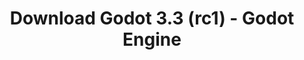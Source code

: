 ---
# Generated by /tools/generators/src/download_archive_generator !!! do not edit by hand !!!
title: 'Download Godot 3.3 (rc1) - Godot Engine'
type: 'download/archive'
name: '3.3'
flavor: 'rc1'
release_date: '2021-01-28T03:00:00-00:00'
release_notes: 'article/release-candidate-godot-3-2-4-rc-1/'
primaryPlatforms:
  - 'android.apk'
  - 'linux.64'
  - 'macos.universal'
  - 'windows.64'
  - 'linux_server.headless.64'
  - 'web'
  - 'templates'
links:
  android.apk:
    name: 'android.apk'
    title: 'Android'
    caption: 'Universal APK (ARM64 + ARMv7 + x86_64 + x86)'
    tags:
      - 'APK download'
      - 'ARM64/v7'
      - 'x86 (64 & 32 bit)'
    hosts:
      github_builds:
        regular: 'https://github.com/godotengine/godot-builds/releases/download/3.3-rc1/Godot_v3.3-rc1_android_editor.apk'
        mono: '#'
      github:
        regular: 'https://github.com/godotengine/godot/releases/download/3.3-rc1/Godot_v3.3-rc1_android_editor.apk'
        mono: '#'
  linux.64:
    name: 'linux.64'
    title: 'Linux'
    caption: 'Standard (x86_64)'
    tags:
      - '64 bit'
    hosts:
      github_builds:
        regular: 'https://github.com/godotengine/godot-builds/releases/download/3.3-rc1/Godot_v3.3-rc1_x11.64.zip'
        mono: 'https://github.com/godotengine/godot-builds/releases/download/3.3-rc1/Godot_v3.3-rc1_mono_x11_64.zip'
      github:
        regular: 'https://github.com/godotengine/godot/releases/download/3.3-rc1/Godot_v3.3-rc1_x11.64.zip'
        mono: 'https://github.com/godotengine/godot/releases/download/3.3-rc1/Godot_v3.3-rc1_mono_x11_64.zip'
  macos.universal:
    name: 'macos.universal'
    title: 'macOS'
    caption: 'Universal (x86_64 + Apple Silicon)'
    tags:
      - 'Intel/Apple Silicon'
      - '64 bit'
    hosts:
      github_builds:
        regular: 'https://github.com/godotengine/godot-builds/releases/download/3.3-rc1/Godot_v3.3-rc1_osx.universal.zip'
        mono: 'https://github.com/godotengine/godot-builds/releases/download/3.3-rc1/Godot_v3.3-rc1_mono_osx.universal.zip'
      github:
        regular: 'https://github.com/godotengine/godot/releases/download/3.3-rc1/Godot_v3.3-rc1_osx.universal.zip'
        mono: 'https://github.com/godotengine/godot/releases/download/3.3-rc1/Godot_v3.3-rc1_mono_osx.universal.zip'
  windows.64:
    name: 'windows.64'
    title: 'Windows'
    caption: 'Standard (x86_64)'
    tags:
      - '64 bit'
    hosts:
      github_builds:
        regular: 'https://github.com/godotengine/godot-builds/releases/download/3.3-rc1/Godot_v3.3-rc1_win64.exe.zip'
        mono: 'https://github.com/godotengine/godot-builds/releases/download/3.3-rc1/Godot_v3.3-rc1_mono_win64.zip'
      github:
        regular: 'https://github.com/godotengine/godot/releases/download/3.3-rc1/Godot_v3.3-rc1_win64.exe.zip'
        mono: 'https://github.com/godotengine/godot/releases/download/3.3-rc1/Godot_v3.3-rc1_mono_win64.zip'
  linux_server.headless.64:
    name: 'linux_server.headless.64'
    title: 'Linux Server'
    caption: 'Headless (x86_64)'
    tags:
      - '64 bit'
      - 'Headless'
    hosts:
      github_builds:
        regular: 'https://github.com/godotengine/godot-builds/releases/download/3.3-rc1/Godot_v3.3-rc1_linux_headless.64.zip'
        mono: 'https://github.com/godotengine/godot-builds/releases/download/3.3-rc1/Godot_v3.3-rc1_mono_linux_headless_64.zip'
      github:
        regular: 'https://github.com/godotengine/godot/releases/download/3.3-rc1/Godot_v3.3-rc1_linux_headless.64.zip'
        mono: 'https://github.com/godotengine/godot/releases/download/3.3-rc1/Godot_v3.3-rc1_mono_linux_headless_64.zip'
  web:
    name: 'web'
    title: 'Web editor'
    caption: ''
    tags:
      - 'Self-hosted'
      - 'Cross-platform'
    hosts:
      github_builds:
        regular: 'https://github.com/godotengine/godot-builds/releases/download/3.3-rc1/Godot_v3.3-rc1_web_editor.zip'
        mono: '#'
      github:
        regular: 'https://github.com/godotengine/godot/releases/download/3.3-rc1/Godot_v3.3-rc1_web_editor.zip'
        mono: '#'
  linux.32:
    name: 'linux.32'
    title: 'Linux'
    caption: 'Standard (x86)'
    tags:
      - '32 bit'
    hosts:
      github_builds:
        regular: 'https://github.com/godotengine/godot-builds/releases/download/3.3-rc1/Godot_v3.3-rc1_x11.32.zip'
        mono: 'https://github.com/godotengine/godot-builds/releases/download/3.3-rc1/Godot_v3.3-rc1_mono_x11_32.zip'
      github:
        regular: 'https://github.com/godotengine/godot/releases/download/3.3-rc1/Godot_v3.3-rc1_x11.32.zip'
        mono: 'https://github.com/godotengine/godot/releases/download/3.3-rc1/Godot_v3.3-rc1_mono_x11_32.zip'
  windows.32:
    name: 'windows.32'
    title: 'Windows'
    caption: 'Standard (x86)'
    tags:
      - '32 bit'
    hosts:
      github_builds:
        regular: 'https://github.com/godotengine/godot-builds/releases/download/3.3-rc1/Godot_v3.3-rc1_win32.exe.zip'
        mono: 'https://github.com/godotengine/godot-builds/releases/download/3.3-rc1/Godot_v3.3-rc1_mono_win32.zip'
      github:
        regular: 'https://github.com/godotengine/godot/releases/download/3.3-rc1/Godot_v3.3-rc1_win32.exe.zip'
        mono: 'https://github.com/godotengine/godot/releases/download/3.3-rc1/Godot_v3.3-rc1_mono_win32.zip'
  linux_server.64:
    name: 'linux_server.64'
    title: 'Linux Server'
    caption: 'Standard (x86_64)'
    tags:
      - '64 bit'
    hosts:
      github_builds:
        regular: 'https://github.com/godotengine/godot-builds/releases/download/3.3-rc1/Godot_v3.3-rc1_linux_server.64.zip'
        mono: 'https://github.com/godotengine/godot-builds/releases/download/3.3-rc1/Godot_v3.3-rc1_mono_linux_server_64.zip'
      github:
        regular: 'https://github.com/godotengine/godot/releases/download/3.3-rc1/Godot_v3.3-rc1_linux_server.64.zip'
        mono: 'https://github.com/godotengine/godot/releases/download/3.3-rc1/Godot_v3.3-rc1_mono_linux_server_64.zip'
  aar_library:
    name: 'aar_library'
    title: 'AAR library'
    caption: ''
    tags:
      - 'Android plugins'
      - 'Java'
      - 'Kotlin'
    hosts:
      github_builds:
        regular: 'https://github.com/godotengine/godot-builds/releases/download/3.3-rc1/godot-lib.3.3.rc1.release.aar'
        mono: 'https://github.com/godotengine/godot-builds/releases/download/3.3-rc1/godot-lib.3.3.rc1.mono.release.aar'
      github:
        regular: 'https://github.com/godotengine/godot/releases/download/3.3-rc1/godot-lib.3.3.rc1.release.aar'
        mono: 'https://github.com/godotengine/godot/releases/download/3.3-rc1/godot-lib.3.3.rc1.mono.release.aar'
  templates:
    name: 'templates'
    title: 'Export templates'
    caption: ''
    tags:
      - 'Used to export your games to all supported platforms'
    hosts:
      github_builds:
        regular: 'https://github.com/godotengine/godot-builds/releases/download/3.3-rc1/Godot_v3.3-rc1_export_templates.tpz'
        mono: 'https://github.com/godotengine/godot-builds/releases/download/3.3-rc1/Godot_v3.3-rc1_mono_export_templates.tpz'
      github:
        regular: 'https://github.com/godotengine/godot/releases/download/3.3-rc1/Godot_v3.3-rc1_export_templates.tpz'
        mono: 'https://github.com/godotengine/godot/releases/download/3.3-rc1/Godot_v3.3-rc1_mono_export_templates.tpz'
---